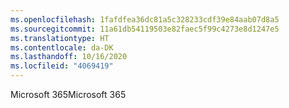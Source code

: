 ```yaml
---
ms.openlocfilehash: 1fafdfea36dc81a5c328233cdf39e84aab07d8a5
ms.sourcegitcommit: 11a61db54119503e82faec5f99c4273e8d1247e5
ms.translationtype: HT
ms.contentlocale: da-DK
ms.lasthandoff: 10/16/2020
ms.locfileid: "4069419"
---
```

<span data-ttu-id="ce6f8-101">Microsoft 365</span><span class="sxs-lookup"><span data-stu-id="ce6f8-101">Microsoft 365</span></span>